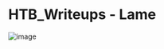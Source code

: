 # HTB_Writeups - Lame

![image](https://user-images.githubusercontent.com/110210595/185772640-85dbee62-fae2-4ba5-80e3-472b5c40cb1c.png)
